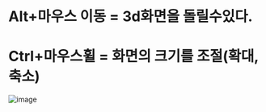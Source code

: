 # Alt+마우스 이동 = 3d화면을 돌릴수있다.
# Ctrl+마우스휠 = 화면의 크기를 조절(확대,축소)

![image](https://github.com/Yoon-SSong2/spline/assets/163284009/2de1ecef-2b43-4c27-9da2-1b3fc4f14caf)

